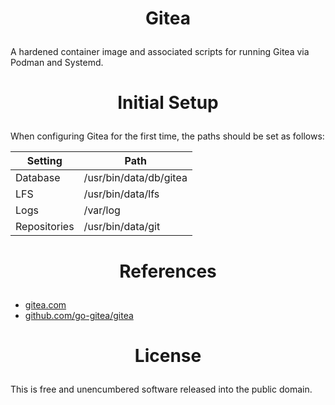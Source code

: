 ﻿<!-- This is free and unencumbered software released into the public domain -->

# <p align=center>Gitea

A hardened container image and associated scripts for running Gitea via
Podman and Systemd.

# <p align=center>Initial Setup

When configuring Gitea for the first time, the paths should be set as follows:

| Setting      | Path                       |
|--------------|----------------------------|
| Database     | /usr/bin/data/db/gitea     |
| LFS          | /usr/bin/data/lfs          |
| Logs         | /var/log                   |
| Repositories | /usr/bin/data/git          |

# <p align=center>References

- [gitea.com](https://gitea.com)
- [github.com/go-gitea/gitea](https://github.com/go-gitea/gitea)

# <p align=center>License

This is free and unencumbered software released into the public domain.
